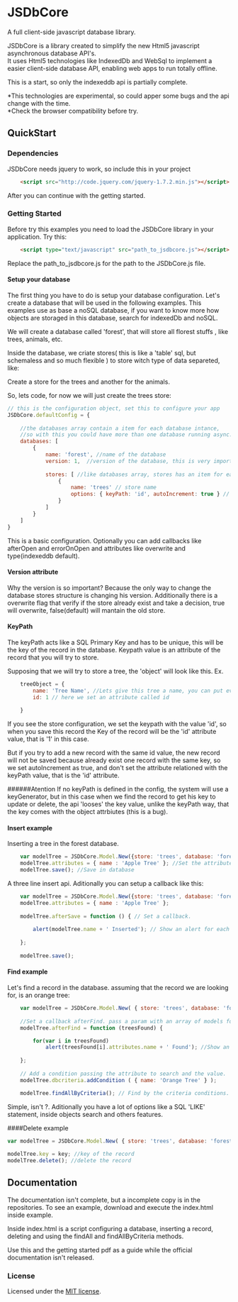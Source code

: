 # JSDbCore

A full client-side javascript database library.

JSDbCore is a library created to simplify the new Html5 javascript asynchronous database API's.<br>
It uses Html5 technologies like IndexedDb and WebSql to implement a easier client-side database API,
enabling web apps to run totally offline.

This is a start, so only the indexeddb api is partially complete.

*This technologies are experimental, so could apper some bugs and the api change with the time.<br>
*Check the browser compatibility before try.

## QuickStart

### Dependencies
JSDbCore needs jquery to work, so include this in your project

```html
	<script src="http://code.jquery.com/jquery-1.7.2.min.js"></script>
```
After you can continue with the getting started.

### Getting Started
Before try this examples you need to load the JSDbCore library in your application.
Try this:

````html
	<script type="text/javascript" src="path_to_jsdbcore.js"></script>
````

Replace the path_to_jsdbcore.js for the path to the JSDbCore.js file.

#### Setup your database

The first thing you have to do is setup your database configuration.
Let's create a database that will be used in the following examples.
This examples use as base a noSQL database, if you want to know more how objects are storaged in this database, 
search for indexedDb and noSQL. 

We will create a database called 'forest', that will store all florest stuffs , like trees, animals, etc.

Inside the database, we criate stores( this is like a 'table' sql, but schemaless and so much flexible ) 
to store witch type of data separeted, like: 

Create a store for the trees and another for the animals.

So, lets code, for now we will just create the trees store:

```js
// this is the configuration object, set this to configure your app
JSDbCore.defaultConfig = {
	
	//the databases array contain a item for each database intance, 
	//so with this you could have more than one database running async.
	databases: [
		{
			name: 'forest', //name of the database
			version: 1,  //version of the database, this is very important, see bellow for better explanation
			
			stores: [ //like databases array, stores has an item for each store in db.
				{
					name: 'trees' // store name
					options: { keyPath: 'id', autoIncrement: true } // some options like the key, see bellow.
				}
			]
		}
	]
}
```

This is a basic configuration. Optionally you can add callbacks like afterOpen and errorOnOpen 
and attributes like overwrite and type(indexeddb default).

#### Version attribute
Why the version is so important?
Because the only way to change the database stores structure is changing his version.
Additionally there is a overwrite flag that verify if the store already exist and take a decision,
true will overwrite, false(default) will mantain the old store.	

#### KeyPath
The keyPath acts like a SQL Primary Key and has to be unique, this will be the key of the record in the database.
Keypath value is an attribute of the record that you will try to store.

Supposing that we will try to store a tree, the 'object' will look like this.
Ex.
```js
	treeObject = {
		name: 'Tree Name', //Lets give this tree a name, you can put every attribute that you want.
		id: 1 // here we set an attribute called id
		
	}
```	

If you see the store configuration, we set the keypath with the value  'id', so when you save this record the Key of the 
record will be the 'id' attribute value, that is '1' in this case.

But if you try to add a new record with the same id value, 
the new record will not be saved because already exist one record with the same key, so we set autoIncrement as true,
and don't set the attribute relationed with the keyPath value, that is the 'id' attribute.

######Atention
If no keyPath is defined in the config, the system will use a keyGenerator, but in this case when we find the record to get
his key to update or delete, the api 'looses' the key value, 
unlike the keyPath way, that the key comes with the object attrbiutes (this is a bug). 

#### Insert example

Inserting a tree in the forest database.

```js
	var modelTree = JSDbCore.Model.New({store: 'trees', database: 'forest'}); //Create a new model
	modelTree.attributes = { name : 'Apple Tree' }; //Set the attributes
	modelTree.save(); //Save in database
```

A three line insert api. Aditionally you can setup a callback like this:

```js
	var modelTree = JSDbCore.Model.New({store: 'trees', database: 'forest'});
	modelTree.attributes = { name : 'Apple Tree' };
	
	modelTree.afterSave = function () { // Set a callback.
		
		alert(modelTree.name + ' Inserted'); // Show an alert for each inserted model
	
	};
	
	modelTree.save();
```

#### Find example

Let's find a record in the database. assuming that the record we are looking for, is an orange tree:
```js
	var modelTree = JSDbCore.Model.New( { store: 'trees', database: 'forest' } ); //Create a new model
	
	//Set a callback afterFind. pass a param with an array of models found.
	modelTree.afterFind = function (treesFound) {

		for(var i in treesFound) 
			alert(treesFound[i].attributes.name + ' Found'); //Show an alert for each model found
	
	};
	
	// Add a condition passing the attribute to search and the value.
	modelTree.dbcriteria.addCondition ( { name: 'Orange Tree' } ); 

	modelTree.findAllByCriteria(); // Find by the criteria conditions.			

```

Simple, isn't ?. Aditionally you have a lot of options like a SQL 'LIKE' statement, inside objects search and others features.

####Delete example
```js
var modelTree = JSDbCore.Model.New( { store: 'trees', database: 'forest' } ); //Create a new model
				
modelTree.key = key; //key of the record
modelTree.delete(); //delete the record
```
## Documentation 

The documentation isn't complete, but a incomplete copy is in the repositories.
To see an example, download and execute the index.html inside example. 

Inside index.html is a script configuring a database, inserting a record, deleting and using the findAll
and findAllByCriteria methods.

Use this and the getting started pdf as a guide while the official documentation isn't released.

### License
Licensed under the [MIT license](http://en.wikipedia.org/wiki/MIT_License).
